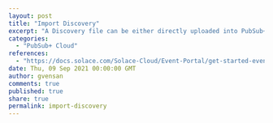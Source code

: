 ```yaml
---
layout: post
title: "Import Discovery"
excerpt: "A Discovery file can be either directly uploaded into PubSub+ Cloud or manually added into Discovery. The discovered data can be imported to Designer and it can be visualized in the event-driven architecture (EDA)."
categories:
  - "PubSub+ Cloud"
references:
  - "https://docs.solace.com/Solace-Cloud/Event-Portal/get-started-event-portal-discovery_pubsubbroker.htm"
date: Thu, 09 Sep 2021 00:00:00 GMT
author: gvensan
comments: true
published: true
share: true
permalink: import-discovery
---
```

